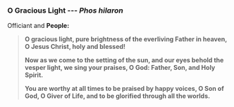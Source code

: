 ### O Gracious Light  --- _Phos hilaron_
Officiant and **People:**
> **O gracious light,
pure brightness of the everliving Father in heaven,
O Jesus Christ, holy and blessed!**
>
> **Now as we come to the setting of the sun,
and our eyes behold the vesper light,
we sing your praises, O God:  Father, Son, and Holy Spirit.**
>
> **You are worthy at all times to be praised by happy voices,
O Son of God, O Giver of Life,
and to be glorified through all the worlds.**
